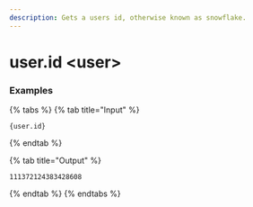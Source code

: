 ```yaml
---
description: Gets a users id, otherwise known as snowflake.
---
```


# user.id &lt;user>

### Examples

{% tabs %}
{% tab title="Input" %}

```text
{user.id}
```

{% endtab %}

{% tab title="Output" %}

```text
111372124383428608
```

{% endtab %}
{% endtabs %}
